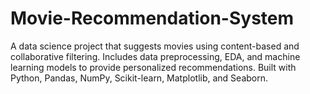 # Movie-Recommendation-System
A data science project that suggests movies using content-based and collaborative filtering. Includes data preprocessing, EDA, and machine learning models to provide personalized recommendations. Built with Python, Pandas, NumPy, Scikit-learn, Matplotlib, and Seaborn.
